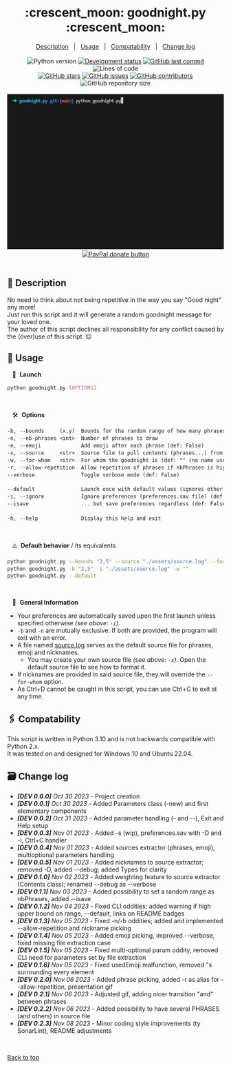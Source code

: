 <div align="center" id="top">
    <h1 markdown="1">:crescent_moon: goodnight.py :crescent_moon:</h1>
</div>

<div align="center">
    <a href="#full_moon_with_face-description">Description</a> &#xa0; | &#xa0;
    <a href="#city_sunset-usage">Usage</a> &#xa0; | &#xa0;
    <a href="#paperclips-compatability">Compatability</a> &#xa0; | &#xa0;
    <a href="#card_file_box-change-log">Change log</a>
</div>
&#xa0;
<div align="center">
    <img alt="Python version" src="https://img.shields.io/badge/Python-3.10+-blue?logo=python" />
    <a href="#card_file_box-change-log"><img alt="Development status" src="https://img.shields.io/badge/release-v0.2.2-blue?logo=windows-terminal" /></a>
    <a href="https://github.com/QuentindiMeo/goodnight.py/commits/main"><img alt="GitHub last commit" src="https://img.shields.io/github/last-commit/QuentindiMeo/goodnight.py?color=blueviolet&logo=clarifai" /></a>
    <img alt="Lines of code" src="https://tokei.rs/b1/github/QuentindiMeo/goodnight.py?category=code" />
    <!-- <img alt="Lines of code" src="https://img.shields.io/tokei/lines/github/QuentindiMeo/goodnight.py?color=green&logo=haveibeenpwned" /> -->
</div>
<div align="center">
    <a href="https://github.com/QuentindiMeo/goodnight.py/stargazers"><img alt="GitHub stars" src="https://img.shields.io/github/stars/QuentindiMeo/goodnight.py?color=yellow&logo=github" /></a>
    <a href="https://github.com/QuentindiMeo/goodnight.py/issues"><img alt="GitHub issues" src="https://img.shields.io/github/issues/QuentindiMeo/goodnight.py?color=green&logo=target" /></a>
    <a href="https://github.com/QuentindiMeo/goodnight.py/graphs/contributors"><img alt="GitHub contributors" src="https://img.shields.io/github/contributors/QuentindiMeo/goodnight.py?color=red&logo=stackedit" /></a>
    <img alt="GitHub repository size" src="https://img.shields.io/github/repo-size/QuentindiMeo/goodnight.py?color=blue&logo=frontify" />
</div>
&#xa0;
<div align="center" width="75%">
    <abbr title="Demonstration v0.2.0"><img alt="Demo v0.2.0" src="./assets/demo_head.gif" /></abbr>
</div>
<div align="center">
    <a href="https://www.paypal.com/cgi-bin/webscr?cmd=_s-xclick&hosted_button_id=Z9V98YGZMK8CU">
        <img alt="PayPal donate button" src="https://raw.githubusercontent.com/stefan-niedermann/paypal-donate-button/master/paypal-donate-button.png" width="22%" />
    </a>
</div>
&#xa0;

## :full_moon_with_face: Description

No need to think about not being repetitive in the way you say "Good night" any more!  
Just run this script and it will generate a random goodnight message for your loved one.  
The author of this script declines all responsibility for any conflict caused by the (over)use of this script. :wink:

## :city_sunset: Usage

&nbsp;&nbsp; :checkered_flag:&nbsp; **Launch**

``` bash
python goodnight.py [OPTIONS]
```

&#xa0;

&nbsp;&nbsp; :hammer_and_wrench:&nbsp; **Options**

``` txt
-b, --bounds     (x,y)  Bounds for the random range of how many phrases to draw (def: 2,5)
-n, --nb-phrases <int>  Number of phrases to draw
-e, --emoji             Add emoji after each phrase (def: False)
-s, --source     <str>  Source file to pull contents (phrases...) from (def: ./assets/source.log)
-w, --for-whom   <str>  For whom the goodnight is (def: "" (no name used))
-r, --allow-repetition  Allow repetition of phrases if nbPhrases is higher than the phrases in the source file (def: False)
--verbose               Toggle verbose mode (def: False)

--default               Launch once with default values (ignores other parameters) (def: False)
-i, --ignore            Ignore preferences (preferences.sav file) (def: False)
--isave                 ... but save preferences regardless (def: False)

-h, --help              Display this help and exit
```

&#xa0;

&nbsp;&nbsp; :hotsprings:&nbsp; **Default behavior** / its equivalents

``` bash
python goodnight.py --bounds "2,5" --source "./assets/source.log" --for-whom ""
python goodnight.py -b "2,5" -s "./assets/source.log" -w ""
python goodnight.py --default
```

&#xa0;

&nbsp;&nbsp; :bookmark_tabs:&nbsp; **General Information**

- Your preferences are automatically saved upon the first launch unless specified otherwise *(see above: `-i`)*.
- `-b` and `-n` are mutually exclusive. If both are provided, the program will exit with an error.
- A file named [source.log](./assets/source.log) serves as the default source file for phrases, emoji and nicknames.
  - You may create your own source file *(see above: `-s`)*. Open the default source file to see how to format it.
- If nicknames are provided in said source file, they will override the `--for-whom` option.
- As Ctrl+D cannot be caught in this script, you can use Ctrl+C to exit at any time.

## :paperclips: Compatability

This script is written in Python 3.10 and is not backwards compatible with Python 2.x.  
It was tested on and designed for Windows 10 and Ubuntu 22.04.

## :card_file_box: Change log

- ***[DEV 0.0.0]** Oct 30 2023* - Project creation
- ***[DEV 0.0.1]** Oct 30 2023* - Added Parameters class (-new) and first elementary components
- ***[DEV 0.0.2]** Oct 31 2023* - Added parameter handling (- and --), Exit and Help setup
- ***[DEV 0.0.3]** Nov 01 2023* - Added -s (wip), preferences.sav with -D and -i, Ctrl+C handler
- ***[DEV 0.0.4]** Nov 01 2023* - Added sources extractor (phrases, emoji), multioptional parameters handling
- ***[DEV 0.0.5]** Nov 01 2023* - Added nicknames to source extractor; removed -D, added --debug; added Types for clarity
- ***[DEV 0.1.0]** Nov 02 2023* - Added weighting feature to source extractor (Contents class); renamed --debug as --verbose
- ***[DEV 0.1.1]** Nov 03 2023* - Added possibility to set a random range as nbPhrases, added --isave
- ***[DEV 0.1.2]** Nov 04 2023* - Fixed CLI oddities; added warning if high upper bound on range, --default, links on README badges
- ***[DEV 0.1.3]** Nov 05 2023* - Fixed -n/-b oddities; added and implemented --allow-repetition and nickname picking
- ***[DEV 0.1.4]** Nov 05 2023* - Added emoji picking, improved --verbose, fixed missing file extraction case
- ***[DEV 0.1.5]** Nov 05 2023* - Fixed multi-optional param oddity, removed CLI need for parameters set by file extraction
- ***[DEV 0.1.6]** Nov 05 2023* - Fixed usedEmoji malfunction, removed "s surrounding every element
- ***[DEV 0.2.0]** Nov 06 2023* - Added phrase picking, added -r as alias for --allow-repetition, presentation gif
- ***[DEV 0.2.1]** Nov 06 2023* - Adjusted gif, adding nicer transition "and" between phrases
- ***[DEV 0.2.2]** Nov 06 2023* - Added possibility to have several PHRASES (and others) in source file
- ***[DEV 0.2.3]** Nov 08 2023* - Minor coding style improvements (ty SonarLint), README adjustments

<br />

[Back to top](#top)
